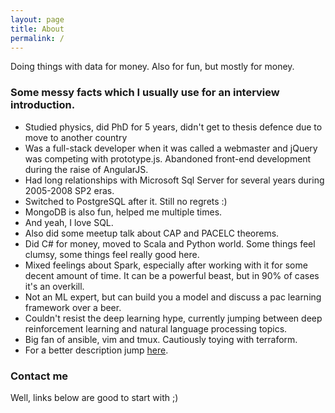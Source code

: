 ```yaml
---
layout: page
title: About
permalink: /
---
```


Doing things with data for money. Also for fun, but mostly for money.

### Some messy facts which I usually use for an interview introduction. 

* Studied physics, did PhD for 5 years, didn't get to thesis defence due to move to another country
* Was a full-stack developer when it was called a webmaster and jQuery was competing with prototype.js. Abandoned front-end development during the raise of AngularJS.
* Had long relationships with Microsoft Sql Server for several years during 2005-2008 SP2 eras.
* Switched to PostgreSQL after it. Still no regrets :)
* MongoDB is also fun, helped me multiple times.
* And yeah, I love SQL.
* Also did some meetup talk about CAP and PACELC theorems.
* Did C# for money, moved to Scala and Python world. Some things feel clumsy, some things feel really good here.
* Mixed feelings about Spark, especially after working with it for some decent amount of time. It can be a powerful beast, but in 90% of cases it's an overkill.
* Not an ML expert, but can build you a model and discuss a pac learning framework over a beer.
* Couldn't resist the deep learning hype, currently jumping between deep reinforcement learning and natural language processing topics.
* Big fan of ansible, vim and tmux. Cautiously toying with terraform.
* For a better description jump [here](/cv/).

### Contact me

Well, links below are good to start with ;)